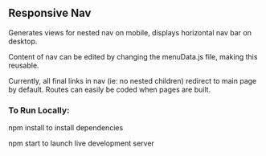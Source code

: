 ## Responsive Nav 

Generates views for nested nav on mobile, displays horizontal nav bar on desktop. 

Content of nav can be edited by changing the menuData.js file, making this reusable. 

Currently, all final links in nav (ie: no nested children) redirect to main page by default. Routes can easily be coded when pages are built.


### To Run Locally: 

npm install to install dependencies 

npm start to launch live development server 